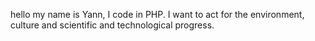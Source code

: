 hello my name is Yann, I code in PHP. I want to act for the environment, culture and scientific and technological progress. 
 
